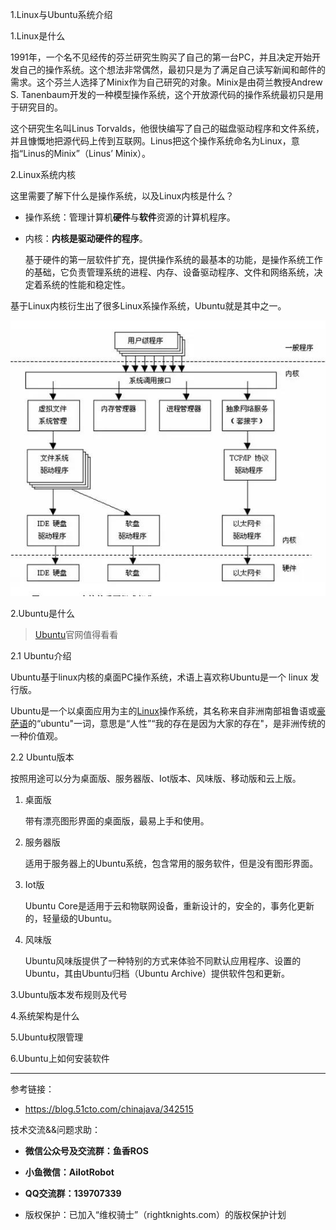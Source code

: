 1.Linux与Ubuntu系统介绍

1.Linux是什么

1991年，一个名不见经传的芬兰研究生购买了自己的第一台PC，并且决定开始开发自己的操作系统。这个想法非常偶然，最初只是为了满足自己读写新闻和邮件的需求。这个芬兰人选择了Minix作为自己研究的对象。Minix是由荷兰教授Andrew S. Tanenbaum开发的一种模型操作系统，这个开放源代码的操作系统最初只是用于研究目的。

这个研究生名叫Linus Torvalds，他很快编写了自己的磁盘驱动程序和文件系统，并且慷慨地把源代码上传到互联网。Linus把这个操作系统命名为Linux，意指“Linus的Minix”（Linus’ Minix）。

2.Linux系统内核

这里需要了解下什么是操作系统，以及Linux内核是什么？

- 操作系统：管理计算机**硬件**与**软件**资源的计算机程序。

- 内核：**内核是驱动硬件的程序**。

  基于硬件的第一层软件扩充，提供操作系统的最基本的功能，是操作系统工作的基础，它负责管理系统的进程、内存、设备驱动程序、文件和网络系统，决定着系统的性能和稳定性。

基于Linux内核衍生出了很多Linux系操作系统，Ubuntu就是其中之一。

![img](1.Linux与Ubuntu系统介绍/imgs/format,png.png)

2.Ubuntu是什么

> [Ubuntu](https://cn.ubuntu.com/)官网值得看看

2.1 Ubuntu介绍

Ubuntu基于linux内核的桌面PC操作系统，术语上喜欢称Ubuntu是一个 linux 发行版。

Ubuntu是一个以桌面应用为主的[Linux](https://baike.baidu.com/item/Linux/27050)操作系统，其名称来自非洲南部祖鲁语或[豪萨语](https://baike.baidu.com/item/豪萨语/2002173)的“ubuntu"一词，意思是“人性”“我的存在是因为大家的存在"，是非洲传统的一种价值观。

2.2 Ubuntu版本

按照用途可以分为桌面版、服务器版、Iot版本、风味版、移动版和云上版。

1. 桌面版

   带有漂亮图形界面的桌面版，最易上手和使用。

2. 服务器版

   适用于服务器上的Ubuntu系统，包含常用的服务软件，但是没有图形界面。

3. Iot版

   Ubuntu Core是适用于云和物联网设备，重新设计的，安全的，事务化更新的，轻量级的Ubuntu。

4. 风味版

   Ubuntu风味版提供了一种特别的方式来体验不同默认应用程序、设置的Ubuntu，其由Ubuntu归档（Ubuntu Archive）提供软件包和更新。

3.Ubuntu版本发布规则及代号



4.系统架构是什么

5.Ubuntu权限管理

6.Ubuntu上如何安装软件

--------------

参考链接：

- https://blog.51cto.com/chinajava/342515

技术交流&&问题求助：

- **微信公众号及交流群：鱼香ROS**
- **小鱼微信：AiIotRobot**
- **QQ交流群：139707339**

- 版权保护：已加入“维权骑士”（rightknights.com）的版权保护计划
